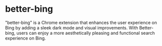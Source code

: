 # better-bing
"better-bing" is a Chrome extension that enhances the user experience on Bing by adding a sleek dark mode and visual improvements. With Better-bing, users can enjoy a more aesthetically pleasing and functional search experience on Bing.

